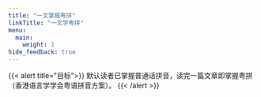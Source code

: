 ```yaml
---
title: "一文掌握粤拼"
linkTitle: "一文学粤拼"
menu:
  main:
    weight: 1
hide_feedback: true
---
```


{{< alert title="目标">}}
默认读者已掌握普通话拼音，读完一篇文章即掌握粤拼（香港语言学学会粤语拼音方案）。
{{< /alert >}}
